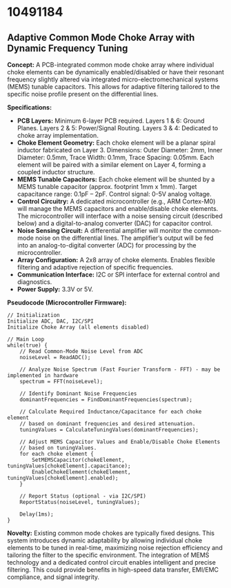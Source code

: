 # 10491184

## Adaptive Common Mode Choke Array with Dynamic Frequency Tuning

**Concept:** A PCB-integrated common mode choke array where individual choke elements can be dynamically enabled/disabled or have their resonant frequency slightly altered via integrated micro-electromechanical systems (MEMS) tunable capacitors. This allows for adaptive filtering tailored to the specific noise profile present on the differential lines.

**Specifications:**

*   **PCB Layers:** Minimum 6-layer PCB required. Layers 1 & 6: Ground Planes. Layers 2 & 5: Power/Signal Routing. Layers 3 & 4: Dedicated to choke array implementation.
*   **Choke Element Geometry:** Each choke element will be a planar spiral inductor fabricated on Layer 3. Dimensions: Outer Diameter: 2mm, Inner Diameter: 0.5mm, Trace Width: 0.1mm, Trace Spacing: 0.05mm. Each element will be paired with a similar element on Layer 4, forming a coupled inductor structure.
*   **MEMS Tunable Capacitors:** Each choke element will be shunted by a MEMS tunable capacitor (approx. footprint 1mm x 1mm). Target capacitance range: 0.1pF – 2pF. Control signal: 0-5V analog voltage.
*   **Control Circuitry:** A dedicated microcontroller (e.g., ARM Cortex-M0) will manage the MEMS capacitors and enable/disable choke elements. The microcontroller will interface with a noise sensing circuit (described below) and a digital-to-analog converter (DAC) for capacitor control.
*   **Noise Sensing Circuit:** A differential amplifier will monitor the common-mode noise on the differential lines. The amplifier’s output will be fed into an analog-to-digital converter (ADC) for processing by the microcontroller.
*   **Array Configuration:** A 2x8 array of choke elements. Enables flexible filtering and adaptive rejection of specific frequencies.
*   **Communication Interface:** I2C or SPI interface for external control and diagnostics.
*   **Power Supply:** 3.3V or 5V.

**Pseudocode (Microcontroller Firmware):**

```
// Initialization
Initialize ADC, DAC, I2C/SPI
Initialize Choke Array (all elements disabled)

// Main Loop
while(true) {
    // Read Common-Mode Noise Level from ADC
    noiseLevel = ReadADC();

    // Analyze Noise Spectrum (Fast Fourier Transform - FFT) - may be implemented in hardware
    spectrum = FFT(noiseLevel);

    // Identify Dominant Noise Frequencies
    dominantFrequencies = FindDominantFrequencies(spectrum);

    // Calculate Required Inductance/Capacitance for each choke element
    // based on dominant frequencies and desired attenuation.
    tuningValues = CalculateTuningValues(dominantFrequencies);

    // Adjust MEMS Capacitor Values and Enable/Disable Choke Elements
    // based on tuningValues.
    for each choke element {
        SetMEMSCapacitor(chokeElement, tuningValues[chokeElement].capacitance);
        EnableChokeElement(chokeElement, tuningValues[chokeElement].enabled);
    }

    // Report Status (optional - via I2C/SPI)
    ReportStatus(noiseLevel, tuningValues);

    Delay(1ms);
}
```

**Novelty:** Existing common mode chokes are typically fixed designs. This system introduces dynamic adaptability by allowing individual choke elements to be tuned in real-time, maximizing noise rejection efficiency and tailoring the filter to the specific environment. The integration of MEMS technology and a dedicated control circuit enables intelligent and precise filtering. This could provide benefits in high-speed data transfer, EMI/EMC compliance, and signal integrity.